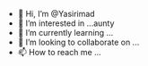 - 👋 Hi, I’m @Yasirimad
- 👀 I’m interested in ...aunty
- 🌱 I’m currently learning ...
- 💞️ I’m looking to collaborate on ...
- 📫 How to reach me ...

<!---
Yasirimad/Yasirimad is a ✨ special ✨ repository because its `README.md` (this file) appears on your GitHub profile.
You can click the Preview link to take a look at your changes.
--->
